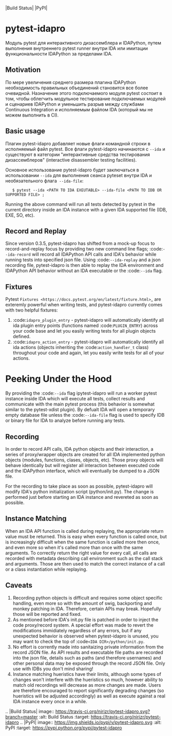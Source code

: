|Build Status| |PyPI|

pytest-idapro
=============

Модуль pytest для интерактивного дизассемблера и IDAPython, путем выполнения внутреннего pytest runner внутри IDA или имитации функциональности IDAPython за пределами IDA.

Motivation
----------

По мере увеличения среднего размера плагина IDAPython необходимость правильных объединений становится все более очевидной. Назначение этого подключаемого модуля pytest состоит в том, чтобы облегчить модульное тестирование подключаемых модулей и сценариев IDAPython и уменьшить разрыв между службами Continuous Integration и исполняемым файлом IDA (который мы не можем выполнить в CI).

Basic usage
-----------

Плагин pytest-idapro добавляет новые флаги командной строки в исполняемый файл pytest.
Все флаги pytest-idapro начинаются с `--ida` и существуют в категории "интерактивные средства тестирования дизассемблеров" (interactive disassembler testing facilities).

Основное использование pytest-idapro будет заключаться в использовании `--ida` для выполнения сеанса pyteset внутри IDA и необязательного флага` --ida-file`:

```console
   $ pytest --ida <PATH TO IDA EXEUTABLE> --ida-file <PATH TO IDB OR SUPPORTED FILE> ;
```
Running the above command will run all tests detected by pytest in the current directory inside an IDA instance with a given IDA supported file (IDB, EXE, SO, etc).

Record and Replay
-----------------

Since version 0.3.5, pytest-idapro has shifted from a mock-up focus to
record-and-replay focus by providing two new command line flags;
:code:`--ida-record` will record all IDAPython API calls and IDA's behavior
while running tests into specified json file. Using :code:`--ida-replay` and a
json recording file, pytest-idapro is then able to replay the IDA environment
and IDAPython API behavior without an IDA executable or the :code:`--ida` flag.

Fixtures
--------

Pytest `Fixtures <https://docs.pytest.org/en/latest/fixture.html>`_ are
exteremly powerful when writing tests, and pytest-idapro currently comes with
two helpful fixtures:

1. :code:`idapro_plugin_entry` - pytest-idapro will automatically identify all
   ida plugin entry points (functions named :code:`PLUGIN_ENTRY`) across your
   code base and let you easily writing tests for all plugin objects defined.
2. :code:`idapro_action_entry` - pytest-idapro will automatically identify all
   ida actions (objects inheriting the :code:`action_handler_t` class)
   throughout your code and again, let you easily write tests for all of your
   actions.

Peeking Under the Hood
======================

By providing the :code:`--ida` flag ipytest-idapro will run a worker pytest
instance inside IDA which will execute all tests, collect results and
communicate with the main pytest process (this behavior is somewhat similar to
the pytest-xdist plugin). By defualt IDA will open a temporary empty database
file unless  the :code:`--ida-file` flag is used to specify IDB or binary file
for IDA to analyze before running any tests.

Recording
---------

In order to record API calls, IDA python objects and their interaction, a
series of proxy/wrapper objects are created for all IDA implemented python
objects (modules, functions, clases, objects, etc). Those proxy objects will
behave identically but will register all interaction between executed code and
the IDAPython interface, which will eventually be dumped to a JSON file.

For the recording to take place as soon as possible, pytest-idapro will modify
IDA's python initialization script (python/init.py). The change is performed
just before starting an IDA instance and revereted as soon as possible.

Instance Matching
-----------------

When an IDA API function is called during replaying, the appropriate return
value must be returned. This is easy when every function is called once, but is
increasingly difficult when the same function is called more then once, and
even more so when it's called more than once with the same arguments.
To correctly return the right value for every call, all calls are recorded with
metadata describing call environment such as the call stack and arguments.
Those are then used to match the correct instance of a call or a class
instantiation while replaying.

Caveats
-------

1. Recording python objects is difficult and requires some object specific
   handling, even more so with the amount of swig, backporting and monkey
   patching in IDA. Therefore, certain APIs may break. Hopefully those will be
   reported and fixed.
2. As mentioned before IDA's init.py file is patched in order to inject the
   code proxy/record system. A special effort was made to revert the
   modifications immidiately regardless of any errors, but if any unexpected
   behavior is observed when pytest-idapro is unused, you may want to check the
   top of :code`<IDA DIR>/python/init.py`.
3. No effort is corrently made into sanitaizing private information from the
   record JSON file. As API results and executable file paths are recorded into
   the json file, details such as paths (and therefore usernames) and other
   personal data may be exposed through the record JSON file. Only use with
   IDBs you don't mind sharing!
4. Instance matching hueristics have their limits, although some types of
   changes won't interfere with the hueristics so much, however ability to
   match old recordings will decrease as more changes are made.
   Users are therefore encouraged to report significantly degrading changes (so
   hueristics will be adjusted accordingly) as well as execute against a real
   IDA instance every once in a while.

.. |Build Status| image:: https://travis-ci.org/nirizr/pytest-idapro.svg?branch=master
   :alt: Build Status
   :target: https://travis-ci.org/nirizr/pytest-idapro
.. |PyPI| image:: https://img.shields.io/pypi/v/pytest-idapro.svg
   :alt: PyPI
   :target: https://pypi.python.org/pypi/pytest-idapro

